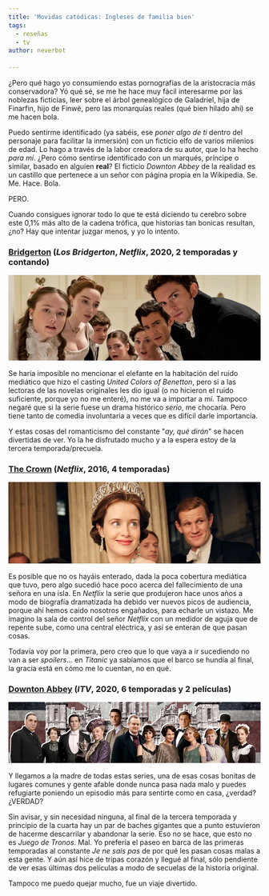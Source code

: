 ```yaml
---
title: 'Movidas catódicas: Ingleses de familia bien'
tags:
  - reseñas
  - tv
author: neverbot

---
```


¿Pero qué hago yo consumiendo estas pornografías de la aristocracia más conservadora? Yó qué sé, se me he hace muy fácil interesarme por las noblezas ficticias, leer sobre el árbol genealógico de Galadriel, hija de Finarfin, hijo de Finwë, pero las monarquías reales (qué bien hilado ahí) se me hacen bola.

Puedo sentirme identificado (ya sabéis, ese *poner algo de ti* dentro del personaje para facilitar la inmersión) con un ficticio elfo de varios milenios de edad. Lo hago a través de la labor creadora de su autor, que lo ha hecho *para mí*. ¿Pero cómo sentirse identificado con un marqués, príncipe o similar, basado en alguien **real**? El ficticio *Downton Abbey* de la realidad es un castillo que pertenece a un señor con página propia en la Wikipedia. Se. Me. Hace. Bola.

PERO.

Cuando consigues ignorar todo lo que te está diciendo tu cerebro sobre este 0,1% más alto de la cadena trófica, que historias tan bonicas resultan, ¿no? Hay que intentar juzgar menos, y yo lo intento.

### [Bridgerton](https://www.themoviedb.org/tv/91239-bridgerton) (*Los Bridgerton*, *Netflix*, 2020, 2 temporadas y contando)

![Screenshot 2022-09-27 at 19.22.52](./movidas-catodicas-ingleses-de-familia-bien/19.22.52.jpg)

Se haría imposible no mencionar el elefante en la habitación del ruido mediático que hizo el casting *United Colors of Benetton*, pero si a las lectoras de las novelas originales les dio igual (o no hicieron el ruido suficiente, porque yo no me enteré), no me va a importar a mí. Tampoco negaré que si la serie fuese un drama histórico *serio*, me chocaría. Pero tiene tanto de comedia involuntaria a veces que es difícil darle importancia.

Y estas cosas del romanticismo del constante "*ay, qué dirán*" se hacen divertidas de ver. Yo la he disfrutado mucho y a la espera estoy de la tercera temporada/precuela.

### [The Crown](https://www.themoviedb.org/tv/65494-the-crown) (*Netflix*, 2016, 4 temporadas)

![Screenshot 2022-09-27 at 19.25.50](./movidas-catodicas-ingleses-de-familia-bien/19.25.50.jpg)

Es posible que no os hayáis enterado, dada la poca cobertura mediática que tuvo, pero algo sucedió hace poco acerca del fallecimiento de una señora en una isla. En *Netflix* la serie que produjeron hace unos años a modo de biografía dramatizada ha debido ver nuevos picos de audiencia, porque ahí hemos caído nosotros engañados, para echarle un vistazo. Me imagino la sala de control del señor *Netflix* con un medidor de aguja que de repente sube, como una central eléctrica, y así se enteran de que pasan cosas.

Todavía voy por la primera, pero creo que lo que vaya a ir sucediendo no van a ser *spoilers*... en *Titanic* ya sabíamos que el barco se hundía al final, la gracia está en cómo me lo cuentan, no en qué.

### [Downton Abbey](https://www.themoviedb.org/tv/33907-downton-abbey) (*ITV*, 2020, 6 temporadas y 2 películas)

![Screenshot 2022-09-27 at 19.27.01](./movidas-catodicas-ingleses-de-familia-bien/19.27.01.jpg)

Y llegamos a la madre de todas estas series, una de esas cosas bonitas de lugares comunes y gente afable donde nunca pasa nada malo y puedes refugiarte poniendo un episodio más para sentirte como en casa, ¿verdad? ¿VERDAD?

Sin avisar, y sin necesidad ninguna, al final de la tercera temporada y principio de la cuarta hay un par de baches gigantes que a punto estuvieron de hacerme descarrilar y abandonar la serie. Eso no se hace, que esto no es *Juego de Tronos*. Mal. Yo prefería el paseo en barca de las primeras temporadas al constante *Je ne sais pas* de por qué les pasan cosas malas a esta gente. Y aún así hice de tripas corazón y llegué al final, sólo pendiente de ver esas últimas dos películas a modo de secuelas de la historia original.

Tampoco me puedo quejar mucho, fue un viaje divertido.